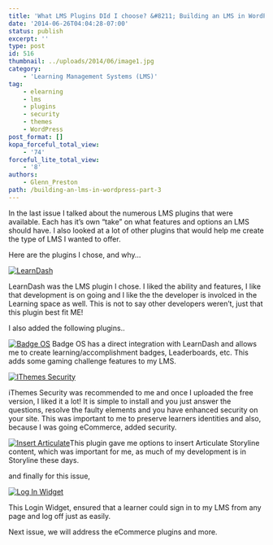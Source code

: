 ```yaml
---
title: 'What LMS Plugins DId I choose? &#8211; Building an LMS in WordPress, part 4'
date: '2014-06-26T04:04:28-07:00'
status: publish
excerpt: ''
type: post
id: 516
thumbnail: ../uploads/2014/06/image1.jpg
category:
    - 'Learning Management Systems (LMS)'
tag:
    - elearning
    - lms
    - plugins
    - security
    - themes
    - WordPress
post_format: []
kopa_forceful_total_view:
    - '74'
forceful_lite_total_view:
    - '8'
authors:
    - Glenn_Preston
path: /building-an-lms-in-wordpress-part-3
---
```

In the last issue I talked about the numerous LMS plugins that were available. Each has it’s own “take” on what features and options an LMS should have. I also looked at a lot of other plugins that would help me create the type of LMS I wanted to offer.

Here are the plugins I chose, and why…

[![LearnDash](http://www.netlearningspace.com/bksi_new/wp-content/uploads/2014/06/LearnDash.jpg)](http://www.netlearningspace.com/bksi_new/wp-content/uploads/2014/06/LearnDash.jpg)

LearnDash was the LMS plugin I chose. I liked the ability and features, I like that development is on going and I like the the developer is involced in the Learning space as well. This is not to say other developers weren’t, just that this plugin best fit ME!

I also added the following plugins..

[![Badge OS](http://www.netlearningspace.com/bksi_new/wp-content/uploads/2014/06/Badge-OS.jpg)](http://www.netlearningspace.com/bksi_new/wp-content/uploads/2014/06/Badge-OS.jpg) Badge OS has a direct integration with LearnDash and allows me to create learning/accomplishment badges, Leaderboards, etc. This adds some gaming challenge features to my LMS.

[![IThemes Security](http://www.netlearningspace.com/bksi_new/wp-content/uploads/2014/06/IThemes-Security.jpg)  ](http://www.netlearningspace.com/bksi_new/wp-content/uploads/2014/06/IThemes-Security.jpg)

iThemes Security was recommended to me and once I uploaded the free version, I liked it a lot! It is simple to install and you just answer the questions, resolve the faulty elements and you have enhanced security on your site. This was important to me to preserve learners identities and also, because I was going eCommerce, added security.

[![Insert Articulate](http://www.netlearningspace.com/bksi_new/wp-content/uploads/2014/06/Insert-Articulate.jpg)](http://www.netlearningspace.com/bksi_new/wp-content/uploads/2014/06/Insert-Articulate.jpg)This plugin gave me options to insert Articulate Storyline content, which was important for me, as much of my development is in Storyline these days.

and finally for this issue,

[![Log In Widget](http://www.netlearningspace.com/bksi_new/wp-content/uploads/2014/06/Log-In-Widget.jpg)](http://www.netlearningspace.com/bksi_new/wp-content/uploads/2014/06/Log-In-Widget.jpg)

This Login Widget, ensured that a learner could sign in to my LMS from any page and log off just as easily.

Next issue, we will address the eCommerce plugins and more.